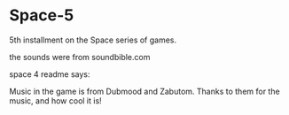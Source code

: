 # Space-5
5th installment on the Space series of games.

the sounds were from soundbible.com

space 4 readme says:

Music in the game is from Dubmood and Zabutom. Thanks to them for the music, and how cool it is!

